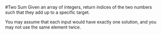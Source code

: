 #Two Sum
Given an array of integers, return indices of the two numbers such that they add up to a specific target.

You may assume that each input would have exactly one solution, and you may not use the same element twice.
